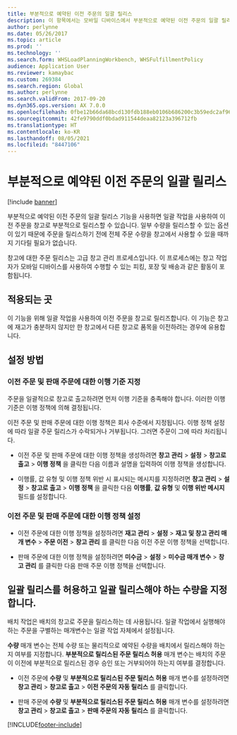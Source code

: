 ```yaml
---
title: 부분적으로 예약된 이전 주문의 일괄 릴리스
description: 이 항목에서는 모바일 디바이스에서 부분적으로 예약된 이전 주문의 일괄 릴리스를 설정하고 적용하는 방법에 대해 설명합니다.
author: perlynne
ms.date: 05/26/2017
ms.topic: article
ms.prod: ''
ms.technology: ''
ms.search.form: WHSLoadPlanningWorkbench, WHSFulfillmentPolicy
audience: Application User
ms.reviewer: kamaybac
ms.custom: 269384
ms.search.region: Global
ms.author: perlynne
ms.search.validFrom: 2017-09-20
ms.dyn365.ops.version: AX 7.0.0
ms.openlocfilehash: 0fbe12b66da68bcd130fdb188eb0106b686200c3b59edc2af96b79f65022567a
ms.sourcegitcommit: 42fe9790ddf0bdad911544deaa82123a396712fb
ms.translationtype: HT
ms.contentlocale: ko-KR
ms.lasthandoff: 08/05/2021
ms.locfileid: "8447106"
---
```

# <a name="batch-release-of-partially-reserved-transfer-orders"></a>부분적으로 예약된 이전 주문의 일괄 릴리스

[!include [banner](../includes/banner.md)]

부분적으로 예약된 이전 주문의 일괄 릴리스 기능을 사용하면 일괄 작업을 사용하여 이전 주문을 창고로 부분적으로 릴리스할 수 있습니다.
일부 수량을 릴리스할 수 있는 옵션이 있기 때문에 주문을 릴리스하기 전에 전체 주문 수량을 창고에서 사용할 수 있을 때까지 기다릴 필요가 없습니다.

창고에 대한 주문 릴리스는 고급 창고 관리 프로세스입니다. 이 프로세스에는 창고 작업자가 모바일 디바이스를 사용하여 수행할 수 있는 피킹, 포장 및 배송과 같은 활동이 포함됩니다.

## <a name="where-it-applies"></a>적용되는 곳

이 기능을 위해 일괄 작업을 사용하여 이전 주문을 창고로 릴리즈합니다. 이 기능은 창고에 재고가 충분하지 않지만 한 창고에서 다른 창고로 품목을 이전하려는 경우에 유용합니다.

## <a name="how-it-is-set-up"></a>설정 방법

### <a name="specify-fulfillment-criteria-for-transfer-orders-and-sales-orders"></a>이전 주문 및 판매 주문에 대한 이행 기준 지정

주문을 일괄적으로 창고로 출고하려면 먼저 이행 기준을 충족해야 합니다. 이러한 이행 기준은 이행 정책에 의해 결정됩니다.

이전 주문 및 판매 주문에 대한 이행 정책은 회사 수준에서 지정됩니다. 이행 정책 설정에 따라 일괄 주문 릴리스가 수락되거나 거부됩니다. 그러면 주문이 그에 따라 처리됩니다.

-   이전 주문 및 판매 주문에 대한 이행 정책을 생성하려면 **창고 관리** \> **설정** \> **창고로 출고** \> **이행 정책** 을 클릭한 다음 이름과 설명을 입력하여 이행 정책을 생성합니다.

-   이행률, 값 유형 및 이행 정책 위반 시 표시되는 메시지를 지정하려면 **창고 관리** \> **설정** \> **창고로 출고** \> **이행 정책** 을 클릭한 다음 **이행률**, **값 유형** 및 **이행 위반 메시지** 필드를 설정합니다.

### <a name="set-the-fulfillment-policies-for-transfer-orders-and-sales-orders"></a>이전 주문 및 판매 주문에 대한 이행 정책 설정

-   이전 주문에 대한 이행 정책을 설정하려면 **재고 관리** \> **설정** \> **재고 및 창고 관리 매개 변수** \> **주문 이전** \> **창고 관리** 를 클릭한 다음 이전 주문 이행 정책을 선택합니다.

-   판매 주문에 대한 이행 정책을 설정하려면 **미수금** \> **설정** \> **미수금 매개 변수** \> **창고 관리** 를 클릭한 다음 판매 주문 이행 정책을 선택합니다.

## <a name="allow-release-in-a-batch-and-specify-the-quantity-that-should-be-release-in-a-batch"></a>일괄 릴리스를 허용하고 일괄 릴리스해야 하는 수량을 지정합니다.

배치 작업은 배치의 창고로 주문을 릴리스하는 데 사용됩니다. 일괄 작업에서 실행해야 하는 주문을 구별하는 매개변수는 일괄 작업 자체에서 설정됩니다.

**수량** 매개 변수는 전체 수량 또는 물리적으로 예약된 수량을 배치에서 릴리스해야 하는지 여부를 지정합니다. **부분적으로 릴리스된 주문 릴리스 허용** 매개 변수는 배치의 주문이 이전에 부분적으로 릴리스된 경우 승인 또는 거부되어야 하는지 여부를 결정합니다.

-   이전 주문에 **수량** 및 **부분적으로 릴리스된 주문 릴리스 허용** 매개 변수를 설정하려면 **창고 관리** \> **창고로 출고** \> **이전 주문의 자동 릴리스** 를 클릭합니다.

-   판매 주문에 **수량** 및 **부분적으로 릴리스된 주문 릴리스 허용** 매개 변수를 설정하려면 **창고 관리** \> **창고로 출고** \> **판매 주문의 자동 릴리스** 를 클릭합니다.


[!INCLUDE[footer-include](../../includes/footer-banner.md)]